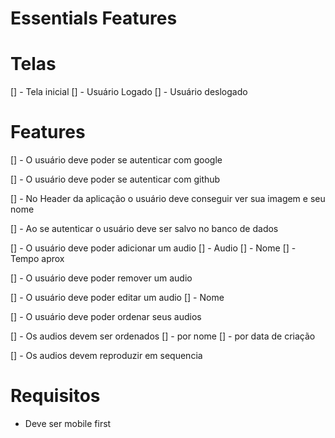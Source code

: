 # Essentials Features

# Telas

[] - Tela inicial
  [] - Usuário Logado
  [] - Usuário deslogado


# Features

[] - O usuário deve poder se autenticar com google

[] - O usuário deve poder se autenticar com github

[] - No Header da aplicação o usuário deve conseguir ver sua imagem e seu nome

[] - Ao se autenticar o usuário deve ser salvo no banco de dados

[] - O usuário deve poder adicionar um audio
  [] - Audio
  [] - Nome
  [] - Tempo aprox

[] - O usuário deve poder remover um audio

[] - O usuário deve poder editar um audio
  [] - Nome

[] - O usuário deve poder ordenar seus audios 

[] - Os audios devem ser ordenados
  [] - por nome
  [] - por data de criação

[] - Os audios devem reproduzir em sequencia 


# Requisitos

- Deve ser mobile first